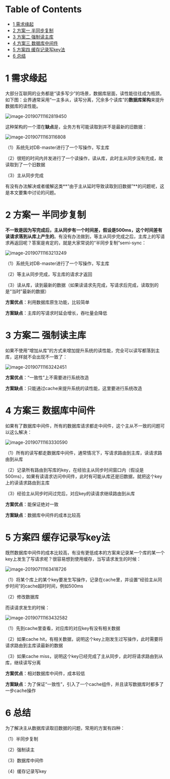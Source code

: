 # Table of Contents

* [1  需求缘起](#1--需求缘起)
* [2 方案一 半同步复制](#2-方案一-半同步复制)
* [3  方案二 强制读主库](#3--方案二-强制读主库)
* [4  方案三 数据库中间件](#4--方案三-数据库中间件)
* [5  方案四 缓存记录写key法](#5--方案四-缓存记录写key法)
* [6  总结](#6--总结)


# 1  需求缘起

大部分互联网的业务都是“读多写少”的场景，数据库层面，读性能往往成为瓶颈。如下图：业界通常采用“一主多从，读写分离，冗余多个读库”的**数据库架构**来提升数据库的读性能。

![image-20190711162819450](/Users/hubin/typoraDocument/technical-notes/架构师之路/image-20190711162819450.png)

这种架构的一个潜在**缺点**是，业务方有可能读取到并不是最新的旧数据：

![image-20190711163116808](/Users/hubin/typoraDocument/technical-notes/架构师之路/image-20190711163116808.png)

（1）系统先对DB-master进行了一个写操作，写主库

（2）很短的时间内并发进行了一个读操作，读从库，此时主从同步没有完成，故读取到了一个旧数据

（3）主从同步完成

 

有没有办法解决或者缓解这类**“由于主从延时导致读取到旧数据”**的问题呢，这是本文要集中讨论的问题。



# 2 方案一 半同步复制

**不一致是因为写完成后，主从同步有一个时间差，假设是500ms，这个时间差有读请求落到从库上产生的**。有没有办法做到，等主从同步完成之后，主库上的写请求再返回呢？答案是肯定的，就是大家常说的“半同步复制”semi-sync：

![image-20190711163213249](/Users/hubin/typoraDocument/technical-notes/架构师之路/image-20190711163213249.png)

（1）系统先对DB-master进行了一个写操作，写主库

（2）等主从同步完成，写主库的请求才返回

（3）读从库，读到最新的数据（如果读请求先完成，写请求后完成，读取到的是“当时”最新的数据）

**方案优点**：利用数据库原生功能，比较简单

**方案缺点**：主库的写请求时延会增长，吞吐量会降低



# 3  方案二 强制读主库

如果不使用“增加从库”的方式来增加提升系统的读性能，完全可以读写都落到主库，这样就不会出现不一致了：

![image-20190711163242451](/Users/hubin/typoraDocument/technical-notes/架构师之路/image-20190711163242451.png)

**方案优点**：“一致性”上不需要进行系统改造

**方案缺点**：只能通过cache来提升系统的读性能，这里要进行系统改造



# 4  方案三 数据库中间件

如果有了数据库中间件，所有的数据库请求都走中间件，这个主从不一致的问题可以这么解决：

![image-20190711163330590](/Users/hubin/typoraDocument/technical-notes/架构师之路/image-20190711163330590.png)

（1）所有的读写都走数据库中间件，通常情况下，写请求路由到主库，读请求路由到从库

（2）记录所有路由到写库的key，在经验主从同步时间窗口内（假设是500ms），如果有读请求访问中间件，此时有可能从库还是旧数据，就把这个key上的读请求路由到主库

（3）经验主从同步时间过完后，对应key的读请求继续路由到从库

**方案优点**：能保证绝对一致

**方案缺点**：数据库中间件的成本比较高



# 5  方案四 缓存记录写key法

既然数据库中间件的成本比较高，有没有更低成本的方案来记录某一个库的某一个key上发生了写请求呢？很容易想到使用缓存，当写请求发生的时候：

![image-20190711163418726](/Users/hubin/typoraDocument/technical-notes/架构师之路/image-20190711163418726.png)

（1）将某个库上的某个key要发生写操作，记录在cache里，并设置“经验主从同步时间”的cache超时时间，例如500ms

（2）修改数据库

 

而读请求发生的时候：

![image-20190711163432582](/Users/hubin/typoraDocument/technical-notes/架构师之路/image-20190711163432582.png)

（1）先到cache里查看，对应库的对应key有没有相关数据

（2）如果cache hit，有相关数据，说明这个key上刚发生过写操作，此时需要将请求路由到主库读最新的数据

（3）如果cache miss，说明这个key已经完成了主从同步，此时将请求路由到从库，继续读写分离

**方案优点**：相对数据库中间件，成本较低

**方案缺点**：为了保证“一致性”，引入了一个cache组件，并且读写数据库时都多了一步cache操作  



# 6  总结

为了解决主从数据库读取旧数据的问题，常用的方案有四种：

（1）半同步复制

（2）强制读主

（3）数据库中间件

（4）缓存记录写key

